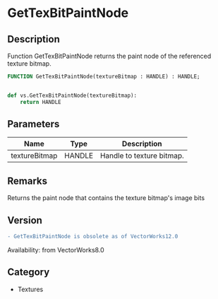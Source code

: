 # GetTexBitPaintNode

## Description
Function GetTexBitPaintNode returns the paint node of the referenced texture bitmap.

```pascal
FUNCTION GetTexBitPaintNode(textureBitmap : HANDLE) : HANDLE;
```

```python

def vs.GetTexBitPaintNode(textureBitmap):
    return HANDLE
```

## Parameters
|Name|Type|Description|
|---|---|---|
|textureBitmap|HANDLE|Handle to texture bitmap.|

## Remarks
Returns the paint node that contains the texture bitmap's image bits

## Version
```diff
- GetTexBitPaintNode is obsolete as of VectorWorks12.0
```

Availability: from VectorWorks8.0
## Category
* Textures

